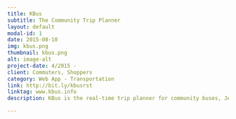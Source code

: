 ```yaml
---
title: KBus
subtitle: The Community Trip Planner
layout: default
modal-id: 1
date: 2015-08-10
img: kbus.png
thumbnail: kbus.png
alt: image-alt
project-date: 4/2015 -
client: Commuters, Shoppers
category: Web App - Transportation
link: http://bit.ly/kbusrst
linktag: www.kbus.info
description: KBus is the real-time trip planner for community buses, Jeddah transport, and water taxis.

---
```

